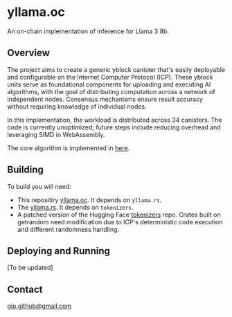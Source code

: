 # yllama.oc

An on-chain implementation of inference for Llama 3 8b. 

## Overview

The project aims to create a generic yblock canister that's easily deployable and configurable on the Internet Computer Protocol (ICP). These yblock units serve as foundational components for uploading and executing AI algorithms, with the goal of distributing computation across a network of independent nodes. Consensus mechanisms ensure result accuracy without requiring knowledge of individual nodes.

In this implementation, the workload is distributed across 34 canisters. The code is currently unoptimized; future steps include reducing overhead and leveraging SIMD in WebAssembly.

The core algorithm is implemented in [here](https://github.com/gip/yllama.rs).

## Building

To build you will need:
* This repositiry [yllama.oc](https://github.com/gip/yllama.oc). It depends on `yllama.rs`.
* The [yllama.rs](https://github.com/gip/yllama.rs). It depends on `tokenizers`.
* A patched version of the Hugging Face [tokenizers](https://github.com/huggingface/tokenizers) repo. Crates built on getrandom need modification due to ICP's deterministic code execution and different randomness handling.

## Deploying and Running

[To be updated]

## Contact

gip.github@gmail.com

